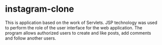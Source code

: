 # instagram-clone

This is application based on the work of Servlets. JSP technology was used to perform the role of the user interface for the web application. The program allows authorized users to create and like posts, add comments and follow another users.
